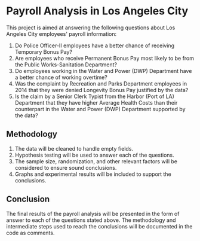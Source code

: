 # Payroll Analysis in Los Angeles City

This project is aimed at answering the following questions about Los Angeles City employees' payroll information:

1. Do Police Officer-II employees have a better chance of receiving Temporary Bonus Pay?
2. Are employees who receive Permanent Bonus Pay most likely to be from the Public Works-Sanitation Department?
3. Do employees working in the Water and Power (DWP) Department have a better chance of working overtime?
4. Was the complaint by Recreation and Parks Department employees in 2014 that they were denied Longevity Bonus Pay justified by the data?
5. Is the claim by a Senior Clerk Typist from the Harbor (Port of LA) Department that they have higher Average Health Costs than their counterpart in the Water and Power (DWP) Department supported by the data?

## Methodology

1. The data will be cleaned to handle empty fields.
2. Hypothesis testing will be used to answer each of the questions.
3. The sample size, randomization, and other relevant factors will be considered to ensure sound conclusions.
4. Graphs and experimental results will be included to support the conclusions.

## Conclusion

The final results of the payroll analysis will be presented in the form of answer to each of the questions stated above. The methodology and intermediate steps used to reach the conclusions will be documented in the code as comments.
